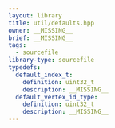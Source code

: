```yaml
---
layout: library
title: util/defaults.hpp
owner: __MISSING__
brief: __MISSING__
tags:
  - sourcefile
library-type: sourcefile
typedefs:
  default_index_t:
    definition: uint32_t
    description: __MISSING__
  default_vertex_id_type:
    definition: uint32_t
    description: __MISSING__
---
```


```{index}  util/defaults.hpp
```

